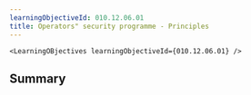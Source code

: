 ```yaml
---
learningObjectiveId: 010.12.06.01
title: Operators" security programme - Principles
---
```


```tsx eval
<LearningOBjectives learningObjectiveId={010.12.06.01} />
```

## Summary
